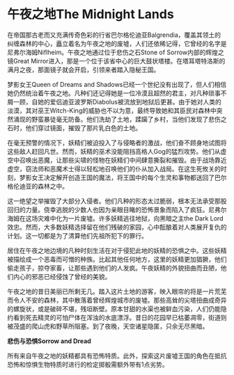 # 午夜之地The Midnight Lands 

在帝国那古老而又充满传奇色彩的行省巴尔格伦迪亚Balgrendia，覆盖其领土的纠缠森林的中心，矗立着名为午夜之地的废墟，人们还依稀记得，它曾经的名字是尼弗尔海姆Niflheim。午夜之地通过位于悲伤之石Stone
of Sorrow内部的辉煌之镜Great
Mirror进入，那是一个位于该省中心的巨大鼓状塔楼。在塔耳塔特洛斯的满月之夜，那面镜子就会开启，引领来者踏入隐秘王国。  

梦影女王Queen of Dreams and
Shadows已经一个世纪没有出现了，但人们相信她仍然统治着午夜之地。凡种们还记得她是一位冷漠且超然的君主，对凡种琐事不屑一顾，自她的爱侣迪亚波罗斯Diabolus被流放到地狱后更甚。由于她对人类的淡漠，其对巫王Witch-King的威胁也不以为意，最终导致她和其臣民对森林中突然涌现的野蛮暴徒毫无防备。他们洗劫了土地，蹂躏了乡村，当他们发现了悲伤之石时，他们穿过镜面，摧毁了那片乳白色的土地。  

在毫无预警的情况下，妖精们被迫投入了与侵略者的激战，他们奋不顾身地试图将这些敌人赶回凡世。然而，妖精的巫术没能阻挡高格人Gog的猛烈攻势。他们从虚空中召唤出恶魔，让那些尖啸的怪物在妖精们中间肆意撕裂和摧毁。由于战场靠近虚空，窃法师和恶魔术士得以轻松地召唤他们的仆从加入战局。在这生死攸关的时刻，梦影女王决定解开创造王国的魔法，将王国中的每个生灵和事物都送回了巴尔格伦迪亚的森林之中。  

这一绝望之举摧毁了大部分入侵者。他们凡种的形态太过脆弱，根本无法承受那股回归的力量。侥幸逃脱的少数人也因为亲眼目睹的恐怖景象而陷入了疯狂。尼弗尔海姆在这场灾难中化为一片废墟。许多妖精逃往地狱，向黑暗之主the
Dark
Lord效忠。然而，大多数妖精选择留在他们残破的家园，心中酝酿着对人类展开复仇的计划。这一切都是为了清算他们先祖所犯下的罪行。  

居住在午夜之地边境的凡种时刻生活在对于侵犯此地的妖精的恐惧之中。这些妖精被描绘成一个恶毒而可憎的种族。比起其他任何地方，这里的妖精更加猖獗，他们偷走孩子，掠夺家畜，让那些遇到他们的人发疯。午夜妖精的外貌扭曲而丑陋，他们内心的邪恶已经侵蚀了曾经的美貌。  

午夜之地的昔日美丽已所剩无几。踏入这片土地的游客，映入眼帘的将是一片荒芜而令人不安的森林，其中散落着曾经辉煌城市的废墟。那些高耸的尖塔扭曲成奇异的螺旋状，或是破碎不堪，残垣断壁。原本甘甜的水渠也被鲜血污染，人们仍能隐约看到死去精灵的可怕尸体在浑浊的水底漂浮。昔日的花园早已枯萎凋零，街道则被茂盛的爬山虎和野草所阻塞。到了夜晚，天空诸星隐匿，只余无尽黑暗。

**悲伤与恐惧Sorrow and Dread**  

所有来自午夜之地的妖精都具有恐怖特质。此外，探索这片废墟王国的角色在抵抗恐怖和惊惧生物特质时进行的检定掷骰需额外带有1点劣势。

